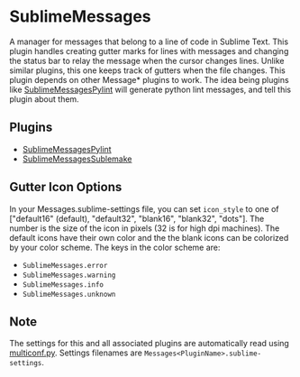 SublimeMessages
===============

A manager for messages that belong to a line of code in Sublime Text. This plugin handles creating gutter marks for lines with messages and changing the status bar to relay the message when the cursor changes lines. Unlike similar plugins, this one keeps track of gutters when the file changes. This plugin depends on other Message\* plugins to work. The idea being plugins like [SublimeMessagesPylint] will generate python lint messages, and tell this plugin about them.

Plugins
-------

  - [SublimeMessagesPylint]
  - [SublimeMessagesSublemake]

Gutter Icon Options
-------------------

In your Messages.sublime-settings file, you can set `icon_style` to one of ["default16" (default), "default32", "blank16", "blank32", "dots"]. The number is the size of the icon in pixels (32 is for high dpi machines). The default icons have their own color and the the blank icons can be colorized by your color scheme. The keys in the color scheme are:

 - `SublimeMessages.error`
 - `SublimeMessages.warning`
 - `SublimeMessages.info`
 - `SublimeMessages.unknown`

Note
----

The settings for this and all associated plugins are automatically read using [multiconf.py](https://gist.github.com/facelessuser/3625497). Settings filenames are `Messages<PluginName>.sublime-settings`.

[SublimeMessagesPylint]: https://github.com/KristoforMaynard/SublimeMessagesPylint
[SublimeMessagesSublemake]: https://github.com/KristoforMaynard/SublimeMessagesSublemake

